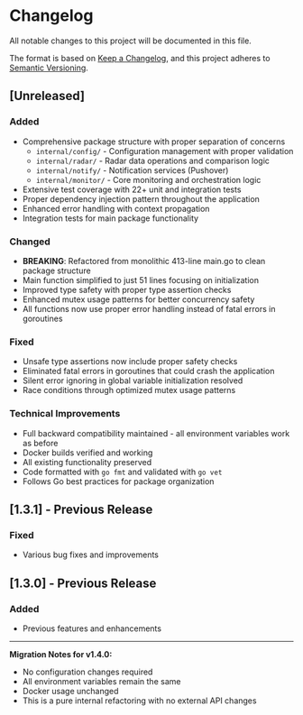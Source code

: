 # Changelog

All notable changes to this project will be documented in this file.

The format is based on [Keep a Changelog](https://keepachangelog.com/en/1.0.0/),
and this project adheres to [Semantic Versioning](https://semver.org/spec/v2.0.0.html).

## [Unreleased]

### Added

- Comprehensive package structure with proper separation of concerns
  - `internal/config/` - Configuration management with proper validation
  - `internal/radar/` - Radar data operations and comparison logic  
  - `internal/notify/` - Notification services (Pushover)
  - `internal/monitor/` - Core monitoring and orchestration logic
- Extensive test coverage with 22+ unit and integration tests
- Proper dependency injection pattern throughout the application
- Enhanced error handling with context propagation
- Integration tests for main package functionality

### Changed

- **BREAKING**: Refactored from monolithic 413-line main.go to clean package structure
- Main function simplified to just 51 lines focusing on initialization
- Improved type safety with proper type assertion checks
- Enhanced mutex usage patterns for better concurrency safety
- All functions now use proper error handling instead of fatal errors in goroutines

### Fixed

- Unsafe type assertions now include proper safety checks
- Eliminated fatal errors in goroutines that could crash the application
- Silent error ignoring in global variable initialization resolved
- Race conditions through optimized mutex usage patterns

### Technical Improvements

- Full backward compatibility maintained - all environment variables work as before
- Docker builds verified and working
- All existing functionality preserved
- Code formatted with `go fmt` and validated with `go vet`
- Follows Go best practices for package organization

## [1.3.1] - Previous Release

### Fixed

- Various bug fixes and improvements

## [1.3.0] - Previous Release

### Added

- Previous features and enhancements

---

**Migration Notes for v1.4.0:**

- No configuration changes required
- All environment variables remain the same
- Docker usage unchanged
- This is a pure internal refactoring with no external API changes